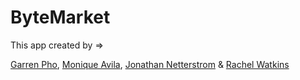 # ByteMarket

This app created by =>

[Garren Pho](https://github.com/PhoReal14),
[Monique Avila](https://github.com/Moniii333),
[Jonathan Netterstrom](https://github.com/jnett93) &
[Rachel Watkins](https://github.com/)